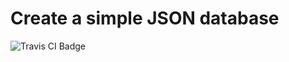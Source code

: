 # Create a simple JSON database
<img src="https://travis-ci.org/HIROSN/create-simple-json-database.svg" alt="Travis CI Badge"></img>
